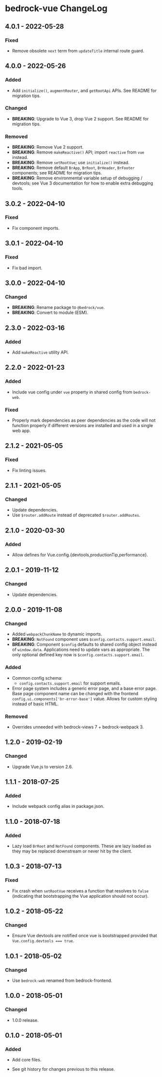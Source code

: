 # bedrock-vue ChangeLog

## 4.0.1 - 2022-05-28

### Fixed
- Remove obsolete `next` term from `updateTitle` internal route guard.

## 4.0.0 - 2022-05-26

### Added
- Add `initialize()`, `augmentRouter`, and `getRootApi` APIs. See README for
  migration tips.

### Changed
- **BREAKING**: Upgrade to Vue 3, drop Vue 2 support. See README for migration
  tips.

### Removed
- **BREAKING**: Remove Vue 2 support.
- **BREAKING**: Remove `makeReactive()` API; import `reactive` from `vue`
  instead.
- **BREAKING**: Remove `setRootVue`; use `initialize()` instead.
- **BREAKING**: Remove default `BrApp`, `BrRoot`, `BrHeader`, `BrFooter`
  components; see README for migration tips.
- **BREAKING**: Remove environmental variable setup of debugging / devtools;
  see Vue 3 documentation for how to enable extra debugging tools.

## 3.0.2 - 2022-04-10

### Fixed
- Fix component imports.

## 3.0.1 - 2022-04-10

### Fixed
- Fix bad import.

## 3.0.0 - 2022-04-10

### Changed
- **BREAKING**: Rename package to `@bedrock/vue`.
- **BREAKING**: Convert to module (ESM).

## 2.3.0 - 2022-03-16

### Added
- Add `makeReactive` utility API.

## 2.2.0 - 2022-01-23

### Added
- Include vue config under `vue` property in shared config from
  `bedrock-web`.

### Fixed
- Properly mark dependencies as peer dependencies as the code will not
  function properly if different versions are installed and used in a single
  web app.

## 2.1.2 - 2021-05-05

### Fixed
- Fix linting issues.

## 2.1.1 - 2021-05-05

### Changed
- Update dependencies.
- Use `$router.addRoute` instead of deprecated `$router.addRoutes`.

## 2.1.0 - 2020-03-30

### Added
- Allow defines for Vue.config.{devtools,productionTip,performance}.

## 2.0.1 - 2019-11-12

### Changed
- Update dependencies.

## 2.0.0 - 2019-11-08

### Changed
- Added `webpackChunkName` to dynamic imports.
- **BREAKING**: `NotFound` component uses `$config.contacts.support.email`.
- **BREAKING**: Component `$config` defaults to shared config object instead of
  `window.data`. Applications need to update vars as appropriate. The only
  optional defined key now is `$config.contacts.support.email`.

### Added
- Common config schema:
  - `config.contacts.support.email` for support emails.
- Error page system includes a generic error page, and a base error page. Base
  page component name can be changed with the frontend
  `config.ui.components['br-error-base']` value. Allows for custom styling
  instead of basic HTML.

### Removed
- Overrides unneeded with bedrock-views 7 + bedrock-webpack 3.

## 1.2.0 - 2019-02-19

### Changed
- Upgrade Vue.js to version 2.6.

## 1.1.1 - 2018-07-25

### Added
- Include webpack config alias in package.json.

## 1.1.0 - 2018-07-18

### Added
- Lazy load `BrRoot` and `NotFound` components. These
  are lazy loaded as they may be replaced downstream
  or never hit by the client.

## 1.0.3 - 2018-07-13

### Fixed
- Fix crash when `setRootVue` receives a function that
  resolves to `false` (indicating that bootstrapping the Vue
  application should not occur).

## 1.0.2 - 2018-05-22

### Changed
- Ensure Vue devtools are notified once vue is bootstrapped
  provided that `Vue.config.devtools === true`.

## 1.0.1 - 2018-05-02

### Changed
- Use `bedrock-web` renamed from bedrock-frontend.

## 1.0.0 - 2018-05-01

### Changed
- 1.0.0 release.

## 0.1.0 - 2018-05-01

### Added
- Add core files.

- See git history for changes previous to this release.
